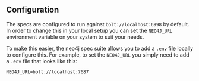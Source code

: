 ## Configuration

The specs are configured to run against `bolt://localhost:6998` by default. In order to change this in your local setup you can set the `NEO4J_URL` environment variable on your system to suit your needs.

To make this easier, the neo4j spec suite allows you to add a `.env` file locally to configure this. For example, to set the `NEO4J_URL` you simply need to add a `.env` file that looks like this:

```
NEO4J_URL=bolt://localhost:7687
```
